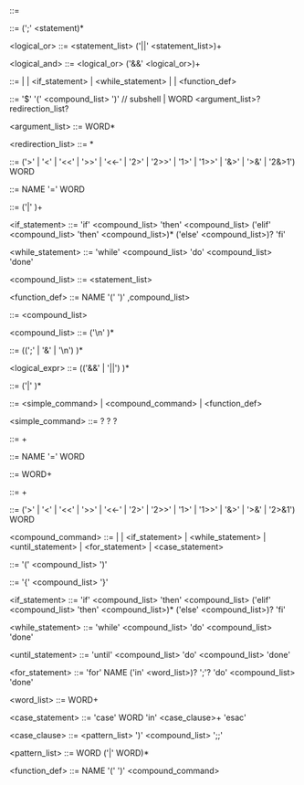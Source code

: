 <program>           ::= <statement-list>

<statement-list>    ::= <statement> (';' <statement)*

<logical_or>        ::= <statement_list> ('||' <statement_list>)+

<logical_and>       ::= <logical_or> ('&&' <logical_or>)+

<statement>         ::= <command>
                      | <pipeline>
                      | <if_statement>
                      | <while_statement>
                      | <assignment>
                      | <function_def>

<command>           ::= '$' '(' <compound_list> ')' // subshell
                      | WORD <argument_list>? redirection_list?

<argument_list>     ::= WORD*

<redirection_list>  ::= <redirection>*

<redirection>       ::= ('>' | '<' | '<<' | '>>' | '<<-' | '2>' | '2>>' | '1>' | '1>>' | '&>' | '>&' | '2&>1') WORD

<assignment>        ::= NAME '=' WORD

<pipeline>          ::= <command> ('|' <command>)+

<if_statement>      ::= 'if' <compound_list> 'then' <compound_list> ('elif' <compound_list> 'then' <compound_list>)* ('else' <compound_list>)? 'fi'

<while_statement>   ::= 'while' <compound_list> 'do' <compound_list> 'done'

<compound_list>     ::= <statement_list>

<function_def>      ::= NAME '(' ')' ,compound_list>












<program>          ::= <compound_list>

<compound_list>    ::= <list> ('\n' <list>)*

<list>             ::= <pipeline> ((';' | '&' | '\n') <pipeline>)*

<logical_expr>     ::= <pipeline> (('&&' | '||') <pipeline>)*

<pipeline>         ::= <command> ('|' <command>)*

<command>          ::= <simple_command>
                     | <compound_command>
                     | <function_def>

<simple_command>   ::= <assignments>? <word> <arguments>? <redirections>?

<assignments>      ::= <assignment>+

<assignment>       ::= NAME '=' WORD

<arguments>        ::= WORD+

<redirections>     ::= <redirection>+

<redirection>      ::= ('>' | '<' | '<<' | '>>' | '<<-' | '2>' | '2>>' | '1>' | '1>>' | '&>' | '>&' | '2>&1') WORD

<compound_command> ::= <subshell>
                     | <group>
                     | <if_statement>
                     | <while_statement>
                     | <until_statement>
                     | <for_statement>
                     | <case_statement>

<subshell>         ::= '(' <compound_list> ')'

<group>            ::= '{' <compound_list> '}'

<if_statement>     ::= 'if' <compound_list> 'then' <compound_list> ('elif' <compound_list> 'then' <compound_list>)* ('else' <compound_list>)? 'fi'

<while_statement>  ::= 'while' <compound_list> 'do' <compound_list> 'done'

<until_statement>  ::= 'until' <compound_list> 'do' <compound_list> 'done'

<for_statement>    ::= 'for' NAME ('in' <word_list>)? ';'? 'do' <compound_list> 'done'

<word_list>        ::= WORD+

<case_statement>   ::= 'case' WORD 'in' <case_clause>+ 'esac'

<case_clause>      ::= <pattern_list> ')' <compound_list> ';;'

<pattern_list>     ::= WORD ('|' WORD)*

<function_def>     ::= NAME '(' ')' <compound_command>

